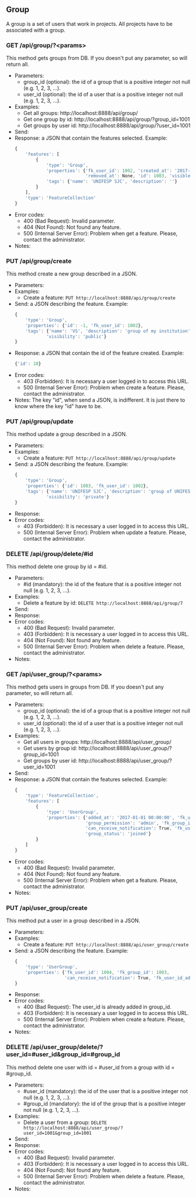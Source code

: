 ## Group

A group is a set of users that work in projects. All projects have to be associated with a group.


### GET /api/group/?\<params>

This method gets groups from DB. If you doesn't put any parameter, so will return all.
- Parameters:
    - group_id (optional): the id of a group that is a positive integer not null (e.g. 1, 2, 3, ...).
    - user_id (optional): the id of a user that is a positive integer not null (e.g. 1, 2, 3, ...).
- Examples:
     - Get all groups: http://localhost:8888/api/group/
     - Get one group by id: http://localhost:8888/api/group/?group_id=1001
     - Get groups by user id: http://localhost:8888/api/group/?user_id=1001
- Send:
- Response: a JSON that contain the features selected. Example:
    ```javascript
    {
        'features': [
            {
                'type': 'Group',
                'properties': {'fk_user_id': 1002, 'created_at': '2017-12-25 00:00:00',
                               'removed_at': None, 'id': 1003, 'visible': True},
                'tags': {'name': 'UNIFESP SJC', 'description': ''}
            }
        ],
        'type': 'FeatureCollection'
    }
    ```
- Error codes:
    - 400 (Bad Request): Invalid parameter.
    - 404 (Not Found): Not found any feature.
    - 500 (Internal Server Error): Problem when get a feature. Please, contact the administrator.
- Notes:


### PUT /api/group/create

This method create a new group described in a JSON.
- Parameters:
- Examples:
     - Create a feature: ```PUT http://localhost:8888/api/group/create```
- Send: a JSON describing the feature. Example:
    ```javascript
    {
        'type': 'Group',
        'properties': {'id': -1, 'fk_user_id': 1002},
        'tags': {'name': 'VS', 'description': 'group of my institution',
                'visibility': 'public'}
    }
    ```
- Response: a JSON that contain the id of the feature created. Example:
    ```javascript
    {'id': 10}
    ```
- Error codes:
    - 403 (Forbidden): It is necessary a user logged in to access this URL.
    - 500 (Internal Server Error): Problem when create a feature. Please, contact the administrator.
- Notes: The key "id", when send a JSON, is indifferent. It is just there to know where the key "id" have to be.


### PUT /api/group/update

This method update a group described in a JSON.
- Parameters:
- Examples:
     - Create a feature: ```PUT http://localhost:8888/api/group/update```
- Send: a JSON describing the feature. Example:
    ```javascript
    {
        'type': 'Group',
        'properties': {'id': 1003, 'fk_user_id': 1002},
        'tags': {'name': 'UNIFESP SJC', 'description': 'group of UNIFESP SJC',
                'visibility': 'private'}
    }
    ```
- Response:
- Error codes:
    - 403 (Forbidden): It is necessary a user logged in to access this URL.
    - 500 (Internal Server Error): Problem when update a feature. Please, contact the administrator.


### DELETE /api/group/delete/#id

This method delete one group by id = #id.
- Parameters:
    - #id (mandatory): the id of the feature that is a positive integer not null (e.g. 1, 2, 3, ...).
- Examples:
     - Delete a feature by id: ```DELETE http://localhost:8888/api/group/7```
- Send:
- Response:
- Error codes:
    - 400 (Bad Request): Invalid parameter.
    - 403 (Forbidden): It is necessary a user logged in to access this URL.
    - 404 (Not Found): Not found any feature.
    - 500 (Internal Server Error): Problem when delete a feature. Please, contact the administrator.
- Notes:


### GET /api/user_group/?\<params>

This method gets users in groups from DB. If you doesn't put any parameter, so will return all.
- Parameters:
    - group_id (optional): the id of a group that is a positive integer not null (e.g. 1, 2, 3, ...).
    - user_id (optional): the id of a user that is a positive integer not null (e.g. 1, 2, 3, ...).
- Examples:
     - Get all users in groups: http://localhost:8888/api/user_group/
     - Get users by group id: http://localhost:8888/api/user_group/?group_id=1001
     - Get groups by user id: http://localhost:8888/api/user_group/?user_id=1001
- Send:
- Response: a JSON that contain the features selected. Example:
    ```javascript
    {
        'type': 'FeatureCollection',
        'features': [
            {
                'type': 'UserGroup',
                'properties': {'added_at': '2017-01-01 00:00:00', 'fk_user_id': 1001,
                               'group_permission': 'admin', 'fk_group_id': 1001,
                               'can_receive_notification': True, 'fk_user_id_added_by': 1001,
                               'group_status': 'joined'}
            }
        ]
    }
    ```
- Error codes:
     - 400 (Bad Request): Invalid parameter.
     - 404 (Not Found): Not found any feature.
     - 500 (Internal Server Error): Problem when get a feature. Please, contact the administrator.
- Notes:


### PUT /api/user_group/create

This method put a user in a group described in a JSON.
- Parameters:
- Examples:
     - Create a feature: ```PUT http://localhost:8888/api/user_group/create```
- Send: a JSON describing the feature. Example:
    ```javascript
    {
        'type': 'UserGroup',
        'properties': {'fk_user_id': 1004, 'fk_group_id': 1003,
                       'can_receive_notification': True, 'fk_user_id_added_by': 1002}
    }
    ```
- Response:
- Error codes:
    - 400 (Bad Request): The user_id is already added in group_id.
    - 403 (Forbidden): It is necessary a user logged in to access this URL.
    - 500 (Internal Server Error): Problem when create a feature. Please, contact the administrator.
- Notes:



<!-- PUT /api/user_group/update -->


### DELETE /api/user_group/delete/?user_id=#user_id&group_id=#group_id

This method delete one user with id = #user_id from a group with id = #group_id.
- Parameters:
    - #user_id (mandatory): the id of the user that is a positive integer not null (e.g. 1, 2, 3, ...).
    - #group_id (mandatory): the id of the group that is a positive integer not null (e.g. 1, 2, 3, ...).
- Examples:
     - Delete a user from a group: ```DELETE http://localhost:8888/api/user_group/?user_id=1001&group_id=1001```
- Send:
- Response:
- Error codes:
    - 400 (Bad Request): Invalid parameter.
    - 403 (Forbidden): It is necessary a user logged in to access this URL.
    - 404 (Not Found): Not found any feature.
    - 500 (Internal Server Error): Problem when delete a feature. Please, contact the administrator.
- Notes:

